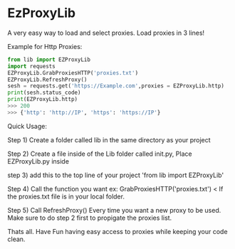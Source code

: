 # EzProxyLib
A very easy way to load and select proxies. Load proxies in 3 lines!

Example for Http Proxies: 
```python
from lib import EZProxyLib
import requests
EZProxyLib.GrabProxiesHTTP('proxies.txt')
EZProxyLib.RefreshProxy()
sesh = requests.get('https://Example.com',proxies = EZProxyLib.http)
print(sesh.status_code)
print(EZProxyLib.http)
>>> 200
>>> {'http': 'http://IP', 'https': 'https://IP'}
```

Quick Usage:

Step 1) Create a folder called lib in the same directory as your project

Step 2) Create a file inside of the Lib folder called init.py, Place EZProxyLib.py inside

step 3) add this to the top line of your project 'from lib import EZProxyLib'

Step 4) Call the function you want ex: GrabProxiesHTTP('proxies.txt') < If the proxies.txt file is in your local folder.

Step 5) Call RefreshProxy() Every time you want a new proxy to be used. Make sure to do step 2 first to propigate the proxies list.

Thats all. Have Fun having easy access to proxies while keeping your code clean.

